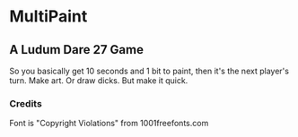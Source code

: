# MultiPaint

## A Ludum Dare 27 Game

So you basically get 10 seconds and 1 bit to paint, then it's the next player's turn. Make art. Or draw dicks. But make it quick.

### Credits

Font is "Copyright Violations" from 1001freefonts.com